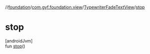 //[foundation](../../../index.md)/[com.gyf.foundation.view](../index.md)/[TypewriterFadeTextView](index.md)/[stop](stop.md)

# stop

[androidJvm]\
fun [stop](stop.md)()